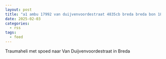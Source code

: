 ```yaml
---
layout: post
title: "a1 ambu 17992 van duijvenvoordestraat 4835cb breda breda bon 18764"
date: 2025-02-03
categories: 
  - rss
tags: 
  - feed
---
```


Traumaheli met spoed naar Van Duijvenvoordestraat in Breda
